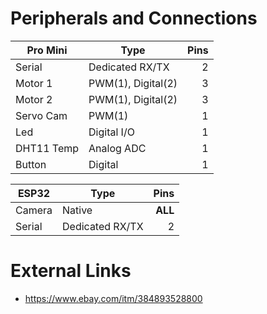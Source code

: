 # Peripherals and Connections


| Pro Mini   | Type               | Pins    |
|------------|--------------------| ------: |
| Serial     | Dedicated RX/TX    | 2       |
| Motor 1    | PWM(1), Digital(2) | 3       |
| Motor 2    | PWM(1), Digital(2) | 3       |
| Servo Cam  | PWM(1)             | 1       |
| Led        | Digital I/O        | 1       |
| DHT11 Temp | Analog ADC         | 1       |
| Button     | Digital            | 1       |


| ESP32      | Type               | Pins    |
|------------|--------------------| ------: |
| Camera     | Native             | **ALL** |
| Serial     | Dedicated RX/TX    | 2       |



# External Links
- https://www.ebay.com/itm/384893528800


